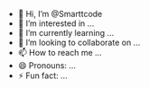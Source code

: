 - 👋 Hi, I’m @Smarttcode
- 👀 I’m interested in ...
- 🌱 I’m currently learning ...
- 💞️ I’m looking to collaborate on ...
- 📫 How to reach me ...
- 😄 Pronouns: ...
- ⚡ Fun fact: ...

<!---
Smarttcode/Smarttcode is a ✨ special ✨ repository because its `README.md` (this file) appears on your GitHub profile.
You can click the Preview link to take a look at your changes.
--->
